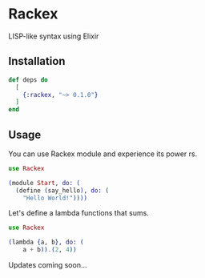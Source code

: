 # Rackex

LISP-like syntax using Elixir

## Installation

```elixir
def deps do
  [
    {:rackex, "~> 0.1.0"}
  ]
end
```

## Usage
You can use Rackex module and experience its power rs.
```elixir
use Rackex

(module Start, do: (
  (define (say_hello), do: (
    "Hello World!"))))
```

Let's define a lambda functions that sums.
```elixir
use Rackex

(lambda {a, b}, do: (
    a + b)).(2, 4))
```

Updates coming soon...
